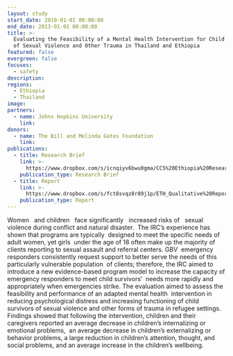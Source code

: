 ```yaml
---
layout: study
start_date: 2010-01-01 00:00:00
end_date: 2013-01-01 00:00:00
title: >-
  Evaluating the Feasibility of a Mental Health Intervention for Child Survivors
  of Sexual Violence and Other Trauma in Thailand and Ethiopia
featured: false
evergreen: false
focuses:
  - safety
description:
regions:
  - Ethiopia
  - Thailand
image:
partners:
  - name: Johns Hopkins University
    link:
donors:
  - name: The Bill and Melinda Gates Foundation
    link:
publications:
  - title: Research Brief
    link: >-
      https://www.dropbox.com/s/icnqiyv6bwu0gma/CCS%20Ethiopia%20Research%20Brief%20FINAL%20FOR%20DISTRIBUTION%20-%20April%202014.pdf?dl=0
    publication_type: Research Brief
  - title: Report
    link: >-
      https://www.dropbox.com/s/fct8svqz8r89j1p/ETH_Qualitative%20Report%20121311.pdf?dl=0
    publication_type: Report
---
```


Women &nbsp; and children &nbsp; face significantly &nbsp; increased risks of &nbsp; sexual violence during conflict and natural disaster.&nbsp; The IRC’s experience has shown that programs are typically&nbsp; designed to meet the specific needs of adult women, yet girls&nbsp; under the age of 18 often make up the majority of clients reporting to sexual assault and referral centers. GBV&nbsp; emergency responders consistently request support to better serve the needs of this particularly vulnerable population&nbsp; of clients; therefore, the IRC aimed to introduce a new evidence-based program model to increase the capacity of emergency responders to meet child survivors’&nbsp; needs more rapidly and appropriately when emergencies strike. The evaluation aimed to assess the feasibility and performance of an adapted mental health&nbsp; intervention in reducing psychological distress and increasing functioning of child survivors of sexual violence and other forms of trauma in refugee settings.&nbsp; Findings showed that following the intervention, children and their caregivers reported an average decrease in children’s internalizing or emotional problems,&nbsp; an average decrease in children’s externalizing or behavior problems, a large reduction in children’s attention, thought, and social problems, and an average increase in the children’s wellbeing.